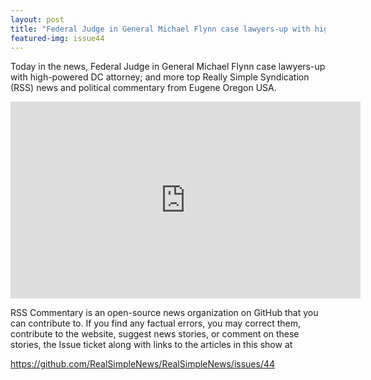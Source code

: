 ```yaml
---
layout: post
title: "Federal Judge in General Michael Flynn case lawyers-up with high-powered DC attorney"
featured-img: issue44
---
```


Today in the news, Federal Judge in General Michael Flynn case lawyers-up with high-powered DC attorney; and more top Really Simple Syndication (RSS) news and political commentary from Eugene Oregon USA.

<iframe width="560" height="315" src="https://www.youtube.com/embed/L0hVxrf6qM0" frameborder="0" allow="accelerometer; autoplay; encrypted-media; gyroscope; picture-in-picture" allowfullscreen></iframe>

RSS Commentary is an open-source news organization on GitHub that you can contribute to. If you find any factual errors, you may correct them, contribute to the website, suggest news stories, or comment on these stories, the Issue ticket along with links to the articles in this show at 

<https://github.com/RealSimpleNews/RealSimpleNews/issues/44>
